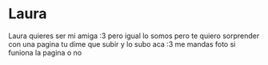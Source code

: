 # Laura

Laura quieres ser mi amiga :3 pero igual lo somos pero te quiero sorprender con una pagina tu dime que subir y lo subo aca :3 me mandas foto si funiona la pagina o no 
